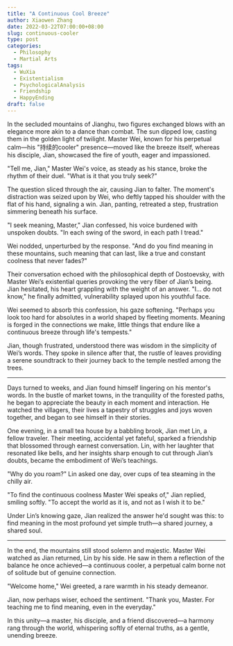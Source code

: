 ```yaml
---
title: "A Continuous Cool Breeze"
author: Xiaowen Zhang
date: 2022-03-22T07:00:00+08:00
slug: continuous-cooler
type: post
categories:
  - Philosophy
  - Martial Arts
tags:
  - WuXia
  - Existentialism
  - PsychologicalAnalysis
  - Friendship
  - HappyEnding
draft: false
---
```


In the secluded mountains of Jianghu, two figures exchanged blows with an elegance more akin to a dance than combat. The sun dipped low, casting them in the golden light of twilight. Master Wei, known for his perpetual calm—his "持续的cooler" presence—moved like the breeze itself, whereas his disciple, Jian, showcased the fire of youth, eager and impassioned.

"Tell me, Jian," Master Wei's voice, as steady as his stance, broke the rhythm of their duel. "What is it that you truly seek?"

The question sliced through the air, causing Jian to falter. The moment's distraction was seized upon by Wei, who deftly tapped his shoulder with the flat of his hand, signaling a win. Jian, panting, retreated a step, frustration simmering beneath his surface.

"I seek meaning, Master," Jian confessed, his voice burdened with unspoken doubts. "In each swing of the sword, in each path I tread."

Wei nodded, unperturbed by the response. "And do you find meaning in these mountains, such meaning that can last, like a true and constant coolness that never fades?"

Their conversation echoed with the philosophical depth of Dostoevsky, with Master Wei’s existential queries provoking the very fiber of Jian’s being. Jian hesitated, his heart grappling with the weight of an answer. "I... do not know," he finally admitted, vulnerability splayed upon his youthful face.

Wei seemed to absorb this confession, his gaze softening. "Perhaps you look too hard for absolutes in a world shaped by fleeting moments. Meaning is forged in the connections we make, little things that endure like a continuous breeze through life's tempests."

Jian, though frustrated, understood there was wisdom in the simplicity of Wei’s words. They spoke in silence after that, the rustle of leaves providing a serene soundtrack to their journey back to the temple nestled among the trees.

---

Days turned to weeks, and Jian found himself lingering on his mentor's words. In the bustle of market towns, in the tranquility of the forested paths, he began to appreciate the beauty in each moment and interaction. He watched the villagers, their lives a tapestry of struggles and joys woven together, and began to see himself in their stories.

One evening, in a small tea house by a babbling brook, Jian met Lin, a fellow traveler. Their meeting, accidental yet fateful, sparked a friendship that blossomed through earnest conversation. Lin, with her laughter that resonated like bells, and her insights sharp enough to cut through Jian’s doubts, became the embodiment of Wei’s teachings.

"Why do you roam?" Lin asked one day, over cups of tea steaming in the chilly air.

"To find the continuous coolness Master Wei speaks of," Jian replied, smiling softly. "To accept the world as it is, and not as I wish it to be."

Under Lin’s knowing gaze, Jian realized the answer he'd sought was this: to find meaning in the most profound yet simple truth—a shared journey, a shared soul.

---

In the end, the mountains still stood solemn and majestic. Master Wei watched as Jian returned, Lin by his side. He saw in them a reflection of the balance he once achieved—a continuous cooler, a perpetual calm borne not of solitude but of genuine connection.

"Welcome home," Wei greeted, a rare warmth in his steady demeanor.

Jian, now perhaps wiser, echoed the sentiment. "Thank you, Master. For teaching me to find meaning, even in the everyday." 

In this unity—a master, his disciple, and a friend discovered—a harmony rang through the world, whispering softly of eternal truths, as a gentle, unending breeze.